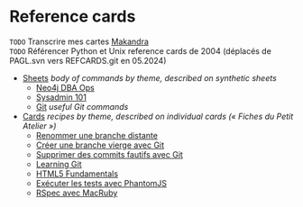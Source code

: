 # Reference cards

`TODO` Transcrire mes cartes [Makandra](https://makandracards.com/sites)  
`TODO` Référencer Python et Unix reference cards de 2004 (déplacés de PAGL.svn vers REFCARDS.git en 05.2024)

* [Sheets](sheets/) _body of commands by theme, described on synthetic sheets_
  * [Neo4j DBA Ops](sheets/Neo4j-DBA-ops.md)
  * [Sysadmin 101](sheets/Sysadmin-101.md)
  * [Git](sheets/git.md) _useful Git commands_
* [Cards](cards/) _recipes by theme, described on individual cards (« Fiches du Petit Atelier »)_
  * [Renommer une branche distante](cards/git-renommer-branche-distante.md)
  * [Créer une branche vierge avec Git](cards/git-creer-branche-vierge.md)
  * [Supprimer des commits fautifs avec Git](cards/git-supprimer-commits-fautifs.md)
  * [Learning Git](cards/git-learning.md)
  * [HTML5 Fundamentals](html5-fundamentals.md)
  * [Exécuter les tests avec PhantomJS](js-executer-les-tests-avec-phantomjs.md)
  * [RSpec avec MacRuby](ruby-rspec-avec-macruby.md)
